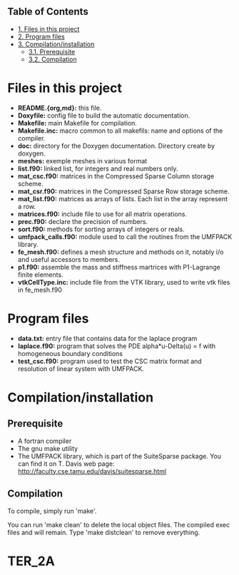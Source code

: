 <div id="table-of-contents">
<h2>Table of Contents</h2>
<div id="text-table-of-contents">
<ul>
<li><a href="#orgheadline1">1. Files in this project</a></li>
<li><a href="#orgheadline2">2. Program files</a></li>
<li><a href="#orgheadline5">3. Compilation/installation</a>
<ul>
<li><a href="#orgheadline3">3.1. Prerequisite</a></li>
<li><a href="#orgheadline4">3.2. Compilation</a></li>
</ul>
</li>
</ul>
</div>
</div>


# Files in this project<a id="orgheadline1"></a>

-   **README.{org,md}:** this file.
-   **Doxyfile:** config file to build the automatic documentation.
-   **Makefile:** main Makefile for compilation.
-   **Makefile.inc:** macro common to all makefils: name and options of the compiler.
-   **doc:** directory for the Doxygen documentation. Directory create by doxygen.
-   **meshes:** exemple meshes in various format
-   **list.f90:** linked list, for integers and real numbers only.
-   **mat\_csc.f90:** matrices in the Compressed Sparse Column storage scheme.
-   **mat\_csr.f90:** matrices in the Compressed Sparse Row storage scheme.
-   **mat\_list.f90:** matrices as arrays of lists. Each list in the array represent
    a row.
-   **matrices.f90:** include file to use for all matrix operations.
-   **prec.f90:** declare the precision of numbers.
-   **sort.f90:** methods for sorting arrays of integers or reals.
-   **umfpack\_calls.f90:** module used to call the routines from the UMFPACK
    library.
-   **fe\_mesh.f90:** defines a mesh structure and methods on it, notably i/o and
    useful accessors to members.
-   **p1.f90:** assemble the mass and stiffness martrices with P1-Lagrange finite
    elements.
-   **vtkCellType.inc:** include file from the VTK library, used to write vtk files
    in fe\_mesh.f90

# Program files<a id="orgheadline2"></a>

-   **data.txt:** entry file that contains data for the laplace program
-   **laplace.f90:** program that solves the PDE alpha\*u-Delta(u) = f with
    homogeneous boundary conditions
-   **test\_csc.f90:** program used to test the CSC matrix format and resolution of
    linear system with UMFPACK.

# Compilation/installation<a id="orgheadline5"></a>

## Prerequisite<a id="orgheadline3"></a>

-   A fortran compiler
-   The gnu make utility
-   The UMFPACK library, which is part of the SuiteSparse package. You can find it
    on T. Davis web page: [<http://faculty.cse.tamu.edu/davis/suitesparse.html>](http://faculty.cse.tamu.edu/davis/suitesparse.html)

## Compilation<a id="orgheadline4"></a>

To compile, simply run 'make'. 

You can run 'make clean' to delete the local object files. The compiled exec files
and will remain. Type 'make distclean' to remove everything.
# TER_2A
